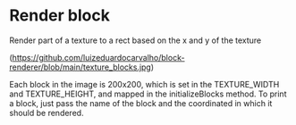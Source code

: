 # Render block

Render part of a texture to a rect based on the x and y of the texture

(https://github.com/luizeduardocarvalho/block-renderer/blob/main/texture_blocks.jpg)

Each block in the image is 200x200, which is set in the TEXTURE_WIDTH and TEXTURE_HEIGHT, 
and mapped in the initializeBlocks method. To print a block, just pass the name of the block
and the coordinated in which it should be rendered.
